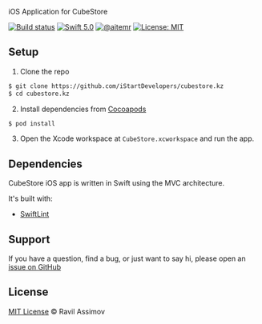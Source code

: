 iOS Application for СubeStore

[![Build status](https://build.appcenter.ms/v0.1/apps/1eace079-6001-4a57-addc-6438a0e69e10/branches/develop/badge)](https://appcenter.ms)
[![Swift 5.0](https://img.shields.io/badge/swift-5.0-orange.svg)](#)
[![@aitemr](https://img.shields.io/badge/contact-%40asimovravil-brightgreen.svg)](https://t.me/asimovravil)
[![License: MIT](https://img.shields.io/badge/License-MIT-yellow.svg)](https://opensource.org/licenses/MIT)

## Setup

1. Clone the repo

```bash
$ git clone https://github.com/iStartDevelopers/cubestore.kz
$ cd cubestore.kz
```

2. Install dependencies from [Cocoapods](https://cocoapods.org/)

```bash
$ pod install
```

3. Open the Xcode workspace at `CubeStore.xcworkspace` and run the app.

## Dependencies

CubeStore iOS app is written in Swift using the MVC architecture. 

It's built with: 
* [SwiftLint](https://github.com/realm/SwiftLint)

## Support

If you have a question, find a bug, or just want to say hi, please open an [issue on GitHub](https://github.com/asimovravil)

## License

[MIT License](./LICENSE) © Ravil Assimov
